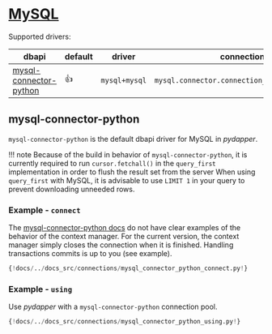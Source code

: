 # [MySQL](https://www.mysql.com/)
Supported drivers:

| dbapi                                                                    | default    | driver        | connection class                                   |
|--------------------------------------------------------------------------|------------|---------------|----------------------------------------------------|
| [mysql-connector-python](https://dev.mysql.com/doc/connector-python/en/) | :thumbsup: | `mysql+mysql` | `mysql.connector.connection_cext.CMySQLConnection` |

## mysql-connector-python
`mysql-connector-python` is the default dbapi driver for MySQL in *pydapper*.

!!! note
    Because of the build in behavior of `mysql-connector-python`, it is currently required to run `cursor.fetchall()`
    in the `query_first` implementation in order to flush the result set from the server 
    When using `query_first` with MySQL, it is advisable to use `LIMIT 1` in your query to prevent downloading
    unneeded rows.

### Example - `connect`
The [mysql-connector-python docs](https://github.com/mysql/mysql-connector-python/blob/90eaeca65a6bbfc1fd9218aad5303957798215c3/lib/mysql/connector/abstracts.py#L142) 
do not have clear examples of the behavior of the context manager.  For the current version, the context manager 
simply closes the connection when it is finished.  Handling transactions commits is up to you (see example).
```python
{!docs/../docs_src/connections/mysql_connector_python_connect.py!}
```

### Example - `using`
Use *pydapper* with a `mysql-connector-python` connection pool.
```python
{!docs/../docs_src/connections/mysql_connector_python_using.py!}
```


